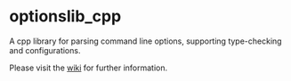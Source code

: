 # optionslib_cpp
A cpp library for parsing command line options, supporting type-checking and configurations.

Please visit the <a href="https://github.com/dkrajzew/optionslib_cpp/wiki/">wiki</a> for further information.
